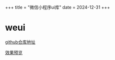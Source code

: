 +++
title = "微信小程序ui库"
date = 2024-12-31
+++

# weui

[github仓库地址](https://github.com/Tencent/weui/blob/master/README_cn.md)

[效果预览](https://github.com/Tencent/weui/wiki)
